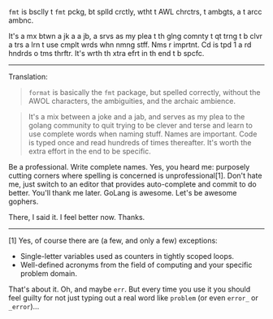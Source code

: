 `fmt` is bsclly t `fmt` pckg, bt splld crctly, wtht t AWL chrctrs, t ambgts, a t arcc ambnc.

It's a mx btwn a jk a a jb, a srvs as my plea t th glng comnty t qt trng t b clvr a trs a lrn t use cmplt wrds whn nmng stff. Nms r imprtnt. Cd is tpd 1 a rd hndrds o tms thrftr. It's wrth th xtra efrt in th end t b spcfc.

--------------


Translation:

> `format` is basically the `fmt` package, but spelled correctly, without the AWOL characters, the ambiguities, and the archaic ambience.

> It's a mix between a joke and a jab, and serves as my plea to the golang community to quit trying to be clever and terse and learn to use complete words when naming stuff. Names are important. Code is typed once and read hundreds of times thereafter. It's worth the extra effort in the end to be specific.

Be a professional. Write complete names. Yes, you heard me: purposely cutting corners where spelling is concerned is unprofessional[1]. Don't hate me, just switch to an editor that provides auto-complete and commit to do better. You'll thank me later. GoLang is awesome. Let's be awesome gophers.

There, I said it. I feel better now. Thanks.


-------------


[1] Yes, of course there are (a few, and only a few) exceptions:

- Single-letter variables used as counters in tightly scoped loops.
- Well-defined acronyms from the field of computing and your specific problem domain.

That's about it. Oh, and maybe `err`. But every time you use it you should feel guilty for not just typing out a real word like `problem` (or even `error_` or `_error`)...
